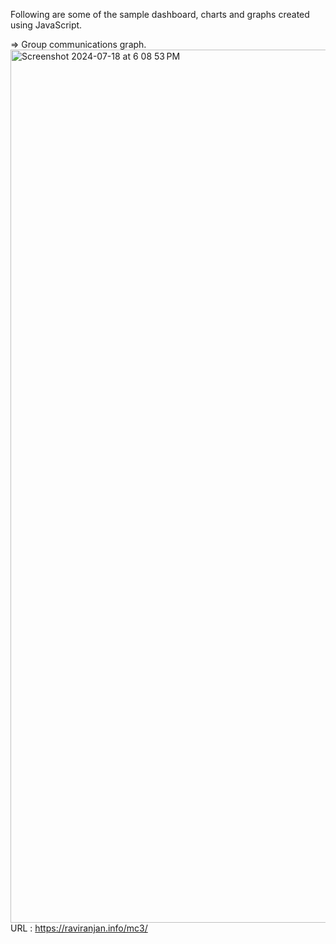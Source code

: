 Following are some of the sample dashboard, charts and graphs created using JavaScript. 

=> Group communications graph. 
<img width="1397" alt="Screenshot 2024-07-18 at 6 08 53 PM" src="https://github.com/user-attachments/assets/be058ea0-55f5-42e8-97b6-df22455a353b">
URL : https://raviranjan.info/mc3/

